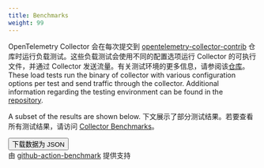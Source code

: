 ```yaml
---
title: Benchmarks
weight: 99
---
```


<link rel="stylesheet" href="/css/benchmarks.css">

OpenTelemetry Collector 会在每次提交到
[opentelemetry-collector-contrib](https://github.com/open-telemetry/opentelemetry-collector-contrib/)
仓库时运行负载测试。这些负载测试会使用不同的配置选项运行 Collector 的可执行文件，并通过 Collector
发送流量。有关测试环境的更多信息，请参阅该[仓库](https://github.com/open-telemetry/opentelemetry-collector-contrib/tree/main/testbed#opentelemetry-collector-testbed)。 These load tests run the binary of collector with various
configuration options per test and send traffic through the collector.
Additional information regarding the testing environment can be found in the
[repository](https://github.com/open-telemetry/opentelemetry-collector-contrib/tree/main/testbed#opentelemetry-collector-testbed).

A subset of the results are shown below. 下文展示了部分测试结果。若要查看所有测试结果，请访问
[Collector Benchmarks](https://open-telemetry.github.io/opentelemetry-collector-contrib/benchmarks/loadtests/)。

<!-- markdownlint-disable -->

<div class="container">
  <main id="main"></main>
</div>

<footer><button id="dl-button">下载数据为 JSON</button>
  <div class="spacer"></div>
  <div class="small">由 <a rel="noopener" href="https://github.com/marketplace/actions/continuous-benchmark">github-action-benchmark</a> 提供支持</div>
</footer>

<script src="https://cdn.jsdelivr.net/npm/chart.js@2.9.2/dist/Chart.min.js"></script>

<script src="https://open-telemetry.github.io/opentelemetry-collector-contrib/benchmarks/loadtests/data.js"></script>

<script id="main-script">
  'use strict';
  (function () {
    const COLORS = [
      "#48aaf9",
      "#8a3ef2",
      "#78eeda",
      "#d78000",
      "#1248b3",
      "#97dbfc",
      "#006174",
      "#00b6b6",
      "#854200",
      "#f3c8ad",
      "#410472",
    ];

    function init() {
      function collectBenchesPerTestCase(entries) {
        const byGroup = new Map();
        const commitIds = [];
        for (const entry of entries) {
          const { commit, date, tool, benches } = entry;
          const commitId = commit.id.slice(0, 7);
          commitIds.push(commitId);
          for (const bench of benches) {
            const result = { commit, date, tool, bench };
            if (!bench.extra.includes("10kDPS") && !bench.extra.includes("10kSPS")){
              continue
            }
            const extraParts = bench.extra.split("/");
            let benchmarkName = extraParts[0] + " - " + bench.name;
            let byName = byGroup.get(benchmarkName);
            if (byName === undefined) {
              byName = new Map();
              byGroup.set(benchmarkName, byName);
            }
            let extraName = bench.extra
            if (extraParts.length > 1) {
              extraName = extraParts[1].split(" - ")[0]
            }
            let byCommitId = byName.get(extraName);
            if (byCommitId === undefined) {
              byCommitId = new Map();
              byCommitId.set(commitId, result)
              byName.set(extraName, byCommitId);
            } else {
              byCommitId.set(commitId, result);
            }
          }
        }
        return {
          commitIds,
          byGroup
        };
      }

      const data = window.BENCHMARK_DATA;

      // 渲染页脚
      document.getElementById('dl-button').onclick = () => {
        const dataUrl = 'data:,' + JSON.stringify(data, null, 2);
        const a = document.createElement('a');
        a.href = dataUrl;
        a.download = 'benchmark_data.json';
        a.click();
      };

      // 为图表准备数据点
      return Object.keys(data.entries).map(name => ({
        name,
        dataSet: collectBenchesPerTestCase(data.entries[name]),
      }));
    }

    function renderAllChars(dataSets) {

      function renderGraph(parent, name, commitIds, byName) {
        const chartTitle = document.createElement('h3');
        chartTitle.textContent = name;
        parent.append(chartTitle);

        const canvas = document.createElement('canvas');
        canvas.className = 'benchmark-chart';
        parent.appendChild(canvas);

        const results = [];
        for (const [name, byCommitId] of byName.entries()) {
          results.push({
            name,
            dataset: commitIds.map(commitId => byCommitId.get(commitId) ?? null)
          });
        }
        results.sort((a, b) => a.name.localeCompare(b.name));

        const data = {
          labels: commitIds,
          datasets: results.map(({ name, dataset }, index) => {
            const color = COLORS[index % COLORS.length];

            return {
              label: name,
              data: dataset.map(d => d?.bench.value ?? null),
              fill: false,
              borderColor: color,
              backgroundColor: color,
            };
          }),
        };

        const options = {
          scales: {
            xAxes: [
              {
                scaleLabel: {
                  display: true,
                  labelString: 'commit',
                },
              }
            ],
            yAxes: [
              {
                scaleLabel: {
                  display: true,
                  labelString: results?.[0]?.dataset.find(d => d !== null)?.bench.unit ?? '',
                },
                ticks: {
                  beginAtZero: true,
                }
              }
            ],
          },
          tooltips: {
            callbacks: {
              afterTitle: items => {
                const { datasetIndex, index } = items[0];
                const data = results[datasetIndex].dataset[index];
                return '\n' + data.commit.message + '\n\n' + data.commit.timestamp + ' committed by @' + data.commit.author.username + '\n';
              },
              label: item => {
                const { datasetIndex, index, value } = item;
                const { name, dataset } = results[datasetIndex];
                const { range, unit } = dataset[index].bench;
                let label = `${name}: ${value}`;
                label += unit;
                if (range) {
                  label += '（' + range + '）';
                }
                return label;
              },
            }
          },
          legend: {
            display: true,
            position: "right"
          }
        };

        new Chart(canvas, {
          type: 'line',
          data,
          options,
        });
      }

      function renderBenchSet(name, benchSet, main) {
        const setElem = document.createElement('div');
        setElem.className = 'benchmark-set';
        main.appendChild(setElem);

        const graphsElem = document.createElement('div');
        graphsElem.className = 'benchmark-graphs';
        setElem.appendChild(graphsElem);

        const { commitIds, byGroup } = benchSet;
        const groups = [];
        for (const [name, byName] of byGroup.entries()) {
          groups.push({ name, byName });
        }
        groups.sort((a, b) => a.name.localeCompare(b.name));

        for (const { name, byName } of groups) {
          renderGraph(graphsElem, name, commitIds, byName);
        }
      }

      const main = document.getElementById('main');
      for (const { name, dataSet } of dataSets) {
        renderBenchSet(name, dataSet, main);
      }
    }

    renderAllChars(init()); // 启动渲染
  })();
</script>

